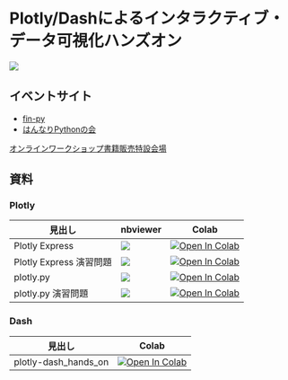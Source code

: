 # Plotly/Dashによるインタラクティブ・データ可視化ハンズオン

[![](https://asakura-pivd.square.site/uploads/1/3/1/6/131602797/s535225144612420762_p5423_i1_w1765.jpeg)](https://asakura-pivd.square.site/product/-12258-python-plotly-dash-web-9784254122589/5423?cs=true)

## イベントサイト

- [fin-py](https://fin-py.connpass.com/event/196299/)
- [はんなりPythonの会](https://hannari-python.connpass.com/event/195922/)

[オンラインワークショップ書籍販売特設会場](https://asakura-pivd.square.site)

## 資料

### Plotly

見出し|nbviewer|Colab
---|---|---
Plotly Express | [![](https://img.shields.io/badge/render-nbviewer-orange.svg)](https://nbviewer.jupyter.org/github/plotly-dash-book/events/blob/main/20201205/plotly/plotly_express.ipynb) | [![Open In Colab](https://colab.research.google.com/assets/colab-badge.svg)](https://colab.research.google.com/github/plotly-dash-book/events/blob/main/20201205/plotly/plotly_express.ipynb)
Plotly Express 演習問題 | [![](https://img.shields.io/badge/render-nbviewer-orange.svg)](https://nbviewer.jupyter.org/github/plotly-dash-book/events/blob/main/20201205/plotly/exercise_plotly_express_q.ipynb) | [![Open In Colab](https://colab.research.google.com/assets/colab-badge.svg)](https://colab.research.google.com/github/plotly-dash-book/events/blob/main/20201205/plotly/exercise_plotly_express_q.ipynb)
plotly.py | [![](https://img.shields.io/badge/render-nbviewer-orange.svg)](https://nbviewer.jupyter.org/github/plotly-dash-book/events/blob/main/20201205/plotly/plotly.py.ipynb) | [![Open In Colab](https://colab.research.google.com/assets/colab-badge.svg)](https://colab.research.google.com/github/plotly-dash-book/events/blob/main/20201205/plotly/plotly_py.ipynb)
plotly.py 演習問題 | [![](https://img.shields.io/badge/render-nbviewer-orange.svg)](https://nbviewer.jupyter.org/github/plotly-dash-book/events/blob/main/20201205/plotly/exercise_plotly_py_q.ipynb) | [![Open In Colab](https://colab.research.google.com/assets/colab-badge.svg)](https://colab.research.google.com/github/plotly-dash-book/events/blob/main/20201205/plotly/exercise_plotly_py_q.ipynb)


### Dash 

| 見出し| Colab |
|---|---|
|plotly-dash_hands_on|[![Open In Colab](https://colab.research.google.com/assets/colab-badge.svg)](https://colab.research.google.com/github/plotly-dash-book/events/blob/main/20201205/dash/plotly_dash_hands_on.ipynb)

